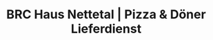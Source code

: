 ---
title: "BRC Haus Nettetal | Pizza & Döner Lieferdienst"
url: /nettetal/brc-haus-nettetal-pizza-und-doener-lieferdienst/
---